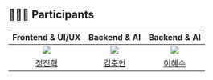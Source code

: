 ## 🧑🏻‍💻 Participants

|Frontend & UI/UX|Backend & AI|Backend & AI| 
|:---:|:---:|:---:| 
|<img src="https://avatars.githubusercontent.com/u/116304804?v=4">|<img src="https://avatars.githubusercontent.com/u/109846781?v=4">|<img src="https://avatars.githubusercontent.com/u/119154537?v=4">| 
|[정진혁](https://github.com/JJHyeok13)|[김충언](https://github.com/KimChungEon)|[이혜수](https://github.com/hsuush)| 
